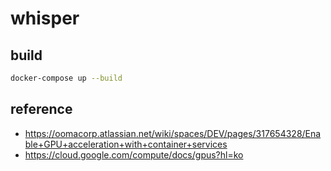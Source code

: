 # whisper

## build

```sh
docker-compose up --build
```

## reference

- https://oomacorp.atlassian.net/wiki/spaces/DEV/pages/317654328/Enable+GPU+acceleration+with+container+services
- https://cloud.google.com/compute/docs/gpus?hl=ko
